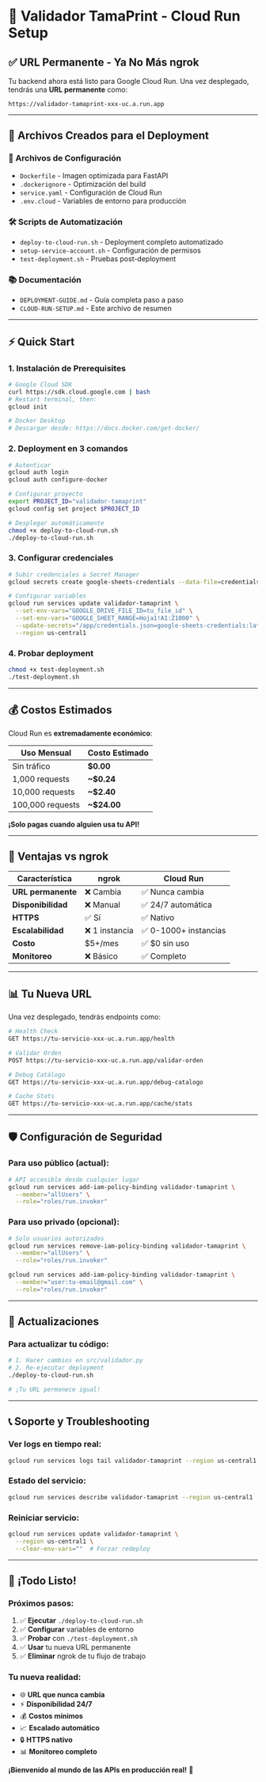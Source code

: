 # 🚀 Validador TamaPrint - Cloud Run Setup

## ✅ URL Permanente - Ya No Más ngrok

Tu backend ahora está listo para Google Cloud Run. Una vez desplegado, tendrás una **URL permanente** como:

```
https://validador-tamaprint-xxx-uc.a.run.app
```

---

## 🎯 Archivos Creados para el Deployment

### 📁 Archivos de Configuración
- `Dockerfile` - Imagen optimizada para FastAPI
- `.dockerignore` - Optimización del build
- `service.yaml` - Configuración de Cloud Run
- `.env.cloud` - Variables de entorno para producción

### 🛠️ Scripts de Automatización  
- `deploy-to-cloud-run.sh` - Deployment completo automatizado
- `setup-service-account.sh` - Configuración de permisos
- `test-deployment.sh` - Pruebas post-deployment

### 📚 Documentación
- `DEPLOYMENT-GUIDE.md` - Guía completa paso a paso
- `CLOUD-RUN-SETUP.md` - Este archivo de resumen

---

## ⚡ Quick Start

### 1. Instalación de Prerequisites
```bash
# Google Cloud SDK
curl https://sdk.cloud.google.com | bash
# Restart terminal, then:
gcloud init

# Docker Desktop
# Descargar desde: https://docs.docker.com/get-docker/
```

### 2. Deployment en 3 comandos
```bash
# Autenticar
gcloud auth login
gcloud auth configure-docker

# Configurar proyecto  
export PROJECT_ID="validador-tamaprint"
gcloud config set project $PROJECT_ID

# Desplegar automáticamente
chmod +x deploy-to-cloud-run.sh
./deploy-to-cloud-run.sh
```

### 3. Configurar credenciales
```bash
# Subir credenciales a Secret Manager
gcloud secrets create google-sheets-credentials --data-file=credentials.json

# Configurar variables
gcloud run services update validador-tamaprint \
  --set-env-vars="GOOGLE_DRIVE_FILE_ID=tu_file_id" \
  --set-env-vars="GOOGLE_SHEET_RANGE=Hoja1!A1:Z1000" \
  --update-secrets="/app/credentials.json=google-sheets-credentials:latest" \
  --region us-central1
```

### 4. Probar deployment
```bash
chmod +x test-deployment.sh
./test-deployment.sh
```

---

## 💰 Costos Estimados

Cloud Run es **extremadamente económico**:

| Uso Mensual | Costo Estimado |
|-------------|----------------|
| Sin tráfico | **$0.00** |
| 1,000 requests | **~$0.24** |
| 10,000 requests | **~$2.40** |
| 100,000 requests | **~$24.00** |

**¡Solo pagas cuando alguien usa tu API!**

---

## 🔧 Ventajas vs ngrok

| Característica | ngrok | Cloud Run |
|---------------|-------|-----------|
| **URL permanente** | ❌ Cambia | ✅ Nunca cambia |
| **Disponibilidad** | ❌ Manual | ✅ 24/7 automática |
| **HTTPS** | ✅ Sí | ✅ Nativo |
| **Escalabilidad** | ❌ 1 instancia | ✅ 0-1000+ instancias |
| **Costo** | $5+/mes | ✅ $0 sin uso |
| **Monitoreo** | ❌ Básico | ✅ Completo |

---

## 📊 Tu Nueva URL

Una vez desplegado, tendrás endpoints como:

```bash
# Health Check  
GET https://tu-servicio-xxx-uc.a.run.app/health

# Validar Orden
POST https://tu-servicio-xxx-uc.a.run.app/validar-orden

# Debug Catálogo
GET https://tu-servicio-xxx-uc.a.run.app/debug-catalogo

# Cache Stats
GET https://tu-servicio-xxx-uc.a.run.app/cache/stats
```

---

## 🛡️ Configuración de Seguridad

### Para uso público (actual):
```bash
# API accesible desde cualquier lugar
gcloud run services add-iam-policy-binding validador-tamaprint \
  --member="allUsers" \
  --role="roles/run.invoker"
```

### Para uso privado (opcional):
```bash  
# Solo usuarios autorizados
gcloud run services remove-iam-policy-binding validador-tamaprint \
  --member="allUsers" \
  --role="roles/run.invoker"

gcloud run services add-iam-policy-binding validador-tamaprint \
  --member="user:tu-email@gmail.com" \
  --role="roles/run.invoker"
```

---

## 🔄 Actualizaciones

### Para actualizar tu código:
```bash
# 1. Hacer cambios en src/validador.py
# 2. Re-ejecutar deployment
./deploy-to-cloud-run.sh

# ¡Tu URL permanece igual!
```

---

## 📞 Soporte y Troubleshooting

### Ver logs en tiempo real:
```bash
gcloud run services logs tail validador-tamaprint --region us-central1
```

### Estado del servicio:
```bash
gcloud run services describe validador-tamaprint --region us-central1
```

### Reiniciar servicio:
```bash
gcloud run services update validador-tamaprint \
  --region us-central1 \
  --clear-env-vars=""  # Forzar redeploy
```

---

## 🎉 ¡Todo Listo!

### Próximos pasos:
1. ✅ **Ejecutar** `./deploy-to-cloud-run.sh`
2. ✅ **Configurar** variables de entorno  
3. ✅ **Probar** con `./test-deployment.sh`
4. ✅ **Usar** tu nueva URL permanente
5. ✅ **Eliminar** ngrok de tu flujo de trabajo

### Tu nueva realidad:
- 🌐 **URL que nunca cambia**
- ⚡ **Disponibilidad 24/7** 
- 💰 **Costos mínimos**
- 📈 **Escalado automático**
- 🔒 **HTTPS nativo**
- 📊 **Monitoreo completo**

**¡Bienvenido al mundo de las APIs en producción real!** 🚀